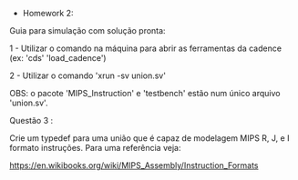 - Homework 2:

Guia para simulação com solução pronta:

1 - Utilizar o comando na máquina para abrir as ferramentas da cadence (ex: 'cds' 'load_cadence')

2 - Utilizar o comando 'xrun -sv union.sv'

OBS: o pacote 'MIPS_Instruction' e 'testbench' estão num único arquivo 'union.sv'.

Questão 3 : 

Crie um typedef para uma união que é capaz de modelagem MIPS R, J, e I formato instruções. Para uma referência veja:

<https://en.wikibooks.org/wiki/MIPS_Assembly/Instruction_Formats>
